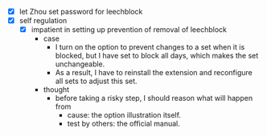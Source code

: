 - [x] let Zhou set password for leechblock
- [x] self regulation
    - [x] impatient in setting up prevention of removal of leechblock
        - case
            - I turn on the option to prevent changes to a set when it is blocked, but I have set to block all days, which makes the set unchangeable.
            - As a result, I have to reinstall the extension and reconfigure all sets to adjust this set.
        - thought
            - before taking a risky step, I should reason what will happen from
                - cause: the option illustration itself.
                - test by others: the official manual.